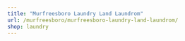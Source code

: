 ```yaml
---
title: "Murfreesboro Laundry Land Laundrom"
url: /murfreesboro/murfreesboro-laundry-land-laundrom/
shop: laundry
---
```


